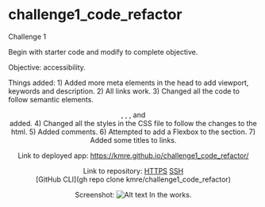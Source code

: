 # challenge1_code_refactor
Challenge 1 

Begin with starter code and modify to complete objective. 

Objective: accessibility.

Things added:
    1) Added more meta elements in the head to add viewport, keywords and description. 
    2) All links work.
    3) Changed all the code to follow semantic elements.
        <header>, <navigation>, <sections>, <articles> and <footer> added.
    4) Changed all the styles in the CSS file to follow the changes to the html.
    5) Added comments.
    6) Attempted to add a Flexbox to the <navigation> section.
    7) Added some titles to links.

Link to deployed app:
    https://kmre.github.io/challenge1_code_refactor/

Link to repository:
    [HTTPS](https://github.com/kmre/challenge1_code_refactor.git)
    [SSH](git@github.com:kmre/challenge1_code_refactor.git)    
    [GitHub CLI](gh repo clone kmre/challenge1_code_refactor)
    
Screenshot:
    ![Alt text](/relative/path/to/img.jpg?raw=true "Optional Title") In the works.
